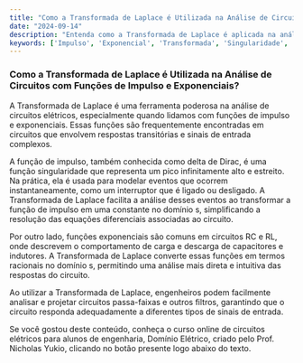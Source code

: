 ```yaml
---
title: "Como a Transformada de Laplace é Utilizada na Análise de Circuitos com Funções de Impulso e Exponenciais?"
date: "2024-09-14"
description: "Entenda como a Transformada de Laplace é aplicada na análise de circuitos elétricos que envolvem funções de impulso e exponenciais."
keywords: ['Impulso', 'Exponencial', 'Transformada', 'Singularidade', 'passa-faixas', 'Função', 'Circuito']
---
```


### Como a Transformada de Laplace é Utilizada na Análise de Circuitos com Funções de Impulso e Exponenciais?

A Transformada de Laplace é uma ferramenta poderosa na análise de circuitos elétricos, especialmente quando lidamos com funções de impulso e exponenciais. Essas funções são frequentemente encontradas em circuitos que envolvem respostas transitórias e sinais de entrada complexos.

A função de impulso, também conhecida como delta de Dirac, é uma função singularidade que representa um pico infinitamente alto e estreito. Na prática, ela é usada para modelar eventos que ocorrem instantaneamente, como um interruptor que é ligado ou desligado. A Transformada de Laplace facilita a análise desses eventos ao transformar a função de impulso em uma constante no domínio s, simplificando a resolução das equações diferenciais associadas ao circuito.

Por outro lado, funções exponenciais são comuns em circuitos RC e RL, onde descrevem o comportamento de carga e descarga de capacitores e indutores. A Transformada de Laplace converte essas funções em termos racionais no domínio s, permitindo uma análise mais direta e intuitiva das respostas do circuito.

Ao utilizar a Transformada de Laplace, engenheiros podem facilmente analisar e projetar circuitos passa-faixas e outros filtros, garantindo que o circuito responda adequadamente a diferentes tipos de sinais de entrada.

Se você gostou deste conteúdo, conheça o curso online de circuitos elétricos para alunos de engenharia, Domínio Elétrico, criado pelo Prof. Nicholas Yukio, clicando no botão presente logo abaixo do texto.